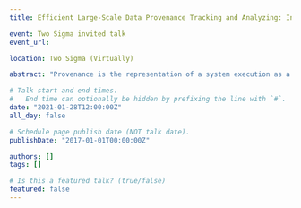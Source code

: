 ```yaml
---
title: Efficient Large-Scale Data Provenance Tracking and Analyzing: Intrusion Detection

event: Two Sigma invited talk
event_url:

location: Two Sigma (Virtually)

abstract: "Provenance is the representation of a system execution as a directed acyclic graph. Those graphs, representing the execution of an entire system from initialization to shut down, can be comprised of millions of graph elements. After  a general introduction to the field of data provenance, it will present my recent work on the development of a provenance-based intrusion detection system. The system spans the entire software stack  from the kernel-level capture mechanism to the algorithm used to perform intrusion detection. This talk is based on papers published at ACM CCS, NDSS and USENIX Security. I will be available after the talk for further technical discussions."

# Talk start and end times.
#   End time can optionally be hidden by prefixing the line with `#`.
date: "2021-01-28T12:00:00Z"
all_day: false

# Schedule page publish date (NOT talk date).
publishDate: "2017-01-01T00:00:00Z"

authors: []
tags: []

# Is this a featured talk? (true/false)
featured: false
---
```

